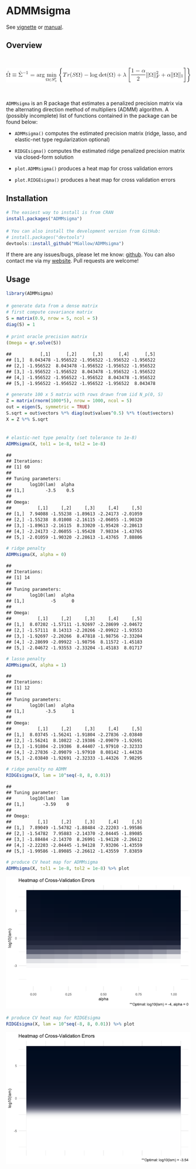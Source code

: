 ADMMsigma
================

See [vignette](https://mgallow.github.io/ADMMsigma/) or [manual](https://github.com/MGallow/ADMMsigma/blob/master/ADMMsigma.pdf).

Overview
--------

<br>

<p align="center">
<img src="lik.gif">
</p>
<br>

`ADMMsigma` is an R package that estimates a penalized precision matrix via the alternating direction method of multipliers (ADMM) algorithm. A (possibly incomplete) list of functions contained in the package can be found below:

-   `ADMMsigma()` computes the estimated precision matrix (ridge, lasso, and elastic-net type regularization optional)

-   `RIDGEsigma()` computes the estimated ridge penalized precision matrix via closed-form solution

-   `plot.ADMMsigma()` produces a heat map for cross validation errors

-   `plot.RIDGEsigma()` produces a heat map for cross validation errors

Installation
------------

``` r
# The easiest way to install is from CRAN
install.packages("ADMMsigma")

# You can also install the development version from GitHub:
# install.packages("devtools")
devtools::install_github("MGallow/ADMMsigma")
```

If there are any issues/bugs, please let me know: [github](https://github.com/MGallow/ADMMsigma/issues). You can also contact me via my [website](http://users.stat.umn.edu/~gall0441/). Pull requests are welcome!

Usage
-----

``` r
library(ADMMsigma)

# generate data from a dense matrix
# first compute covariance matrix
S = matrix(0.9, nrow = 5, ncol = 5)
diag(S) = 1

# print oracle precision matrix
(Omega = qr.solve(S))
```

    ##           [,1]      [,2]      [,3]      [,4]      [,5]
    ## [1,]  8.043478 -1.956522 -1.956522 -1.956522 -1.956522
    ## [2,] -1.956522  8.043478 -1.956522 -1.956522 -1.956522
    ## [3,] -1.956522 -1.956522  8.043478 -1.956522 -1.956522
    ## [4,] -1.956522 -1.956522 -1.956522  8.043478 -1.956522
    ## [5,] -1.956522 -1.956522 -1.956522 -1.956522  8.043478

``` r
# generate 100 x 5 matrix with rows drawn from iid N_p(0, S)
Z = matrix(rnorm(1000*5), nrow = 1000, ncol = 5)
out = eigen(S, symmetric = TRUE)
S.sqrt = out$vectors %*% diag(out$values^0.5) %*% t(out$vectors)
X = Z %*% S.sqrt


# elastic-net type penalty (set tolerance to 1e-8)
ADMMsigma(X, tol1 = 1e-8, tol2 = 1e-8)
```

    ## 
    ## Iterations:
    ## [1] 60
    ## 
    ## Tuning parameters:
    ##       log10(lam)  alpha
    ## [1,]        -3.5    0.5
    ## 
    ## Omega:
    ##          [,1]     [,2]     [,3]     [,4]     [,5]
    ## [1,]  7.94088 -1.55238 -1.89613 -2.24173 -2.01059
    ## [2,] -1.55238  8.01008 -2.16115 -2.06055 -1.90320
    ## [3,] -1.89613 -2.16115  8.33020 -1.95428 -2.28613
    ## [4,] -2.24173 -2.06055 -1.95428  7.98334 -1.43765
    ## [5,] -2.01059 -1.90320 -2.28613 -1.43765  7.88806

``` r
# ridge penalty
ADMMsigma(X, alpha = 0)
```

    ## 
    ## Iterations:
    ## [1] 14
    ## 
    ## Tuning parameters:
    ##       log10(lam)  alpha
    ## [1,]          -5      0
    ## 
    ## Omega:
    ##          [,1]     [,2]     [,3]     [,4]     [,5]
    ## [1,]  8.07202 -1.57111 -1.92697 -2.28699 -2.04672
    ## [2,] -1.57111  8.14313 -2.20266 -2.09922 -1.93553
    ## [3,] -1.92697 -2.20266  8.47818 -1.98756 -2.33204
    ## [4,] -2.28699 -2.09922 -1.98756  8.11572 -1.45183
    ## [5,] -2.04672 -1.93553 -2.33204 -1.45183  8.01717

``` r
# lasso penalty
ADMMsigma(X, alpha = 1)
```

    ## 
    ## Iterations:
    ## [1] 12
    ## 
    ## Tuning parameters:
    ##       log10(lam)  alpha
    ## [1,]        -3.5      1
    ## 
    ## Omega:
    ##          [,1]     [,2]     [,3]     [,4]     [,5]
    ## [1,]  8.03745 -1.56241 -1.91804 -2.27836 -2.03840
    ## [2,] -1.56241  8.10822 -2.19386 -2.09079 -1.92691
    ## [3,] -1.91804 -2.19386  8.44407 -1.97910 -2.32333
    ## [4,] -2.27836 -2.09079 -1.97910  8.08142 -1.44326
    ## [5,] -2.03840 -1.92691 -2.32333 -1.44326  7.98295

``` r
# ridge penalty no ADMM
RIDGEsigma(X, lam = 10^seq(-8, 8, 0.01))
```

    ## 
    ## Tuning parameter:
    ##       log10(lam)  lam
    ## [1,]       -3.59    0
    ## 
    ## Omega:
    ##          [,1]     [,2]     [,3]     [,4]     [,5]
    ## [1,]  7.89049 -1.54782 -1.88484 -2.22203 -1.99586
    ## [2,] -1.54782  7.95883 -2.14370 -2.04445 -1.89085
    ## [3,] -1.88484 -2.14370  8.26991 -1.94128 -2.26612
    ## [4,] -2.22203 -2.04445 -1.94128  7.93206 -1.43559
    ## [5,] -1.99586 -1.89085 -2.26612 -1.43559  7.83859

``` r
# produce CV heat map for ADMMsigma
ADMMsigma(X, tol1 = 1e-8, tol2 = 1e-8) %>% plot
```

![](README_files/figure-markdown_github/unnamed-chunk-2-1.png)

``` r
# produce CV heat map for RIDGEsigma
RIDGEsigma(X, lam = 10^seq(-8, 8, 0.01)) %>% plot
```

![](README_files/figure-markdown_github/unnamed-chunk-2-2.png)
